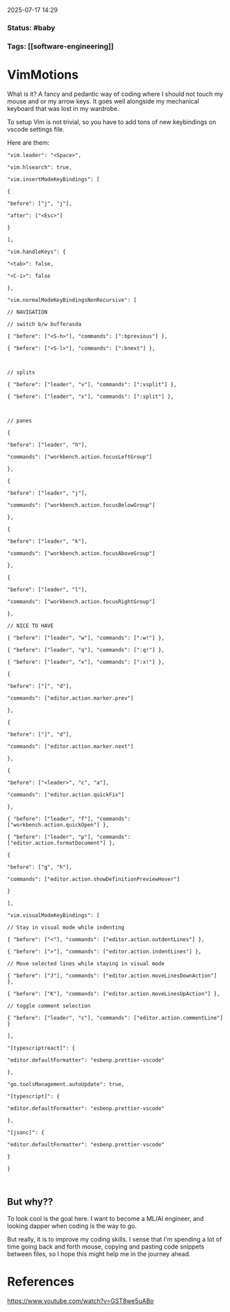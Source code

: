 2025-07-17 14:29

### Status: #baby

### Tags: [[software-engineering]]

# VimMotions

What is it?
A fancy and pedantic way of coding where I should not touch my mouse and or my arrow keys. It goes well alongside my mechanical keyboard that was lost in my wardrobe.

To setup Vim is not trivial, so you have to add tons of new keybindings on vscode settings file. 


Here are them:
```
"vim.leader": "<Space>",

"vim.hlsearch": true,

"vim.insertModeKeyBindings": [

{

"before": ["j", "j"],

"after": ["<Esc>"]

}

],

"vim.handleKeys": {

"<tab>": false,

"<C-i>": false

},

"vim.normalModeKeyBindingsNonRecursive": [

// NAVIGATION

// switch b/w bufferasda

{ "before": ["<S-h>"], "commands": [":bprevious"] },

{ "before": ["<S-l>"], "commands": [":bnext"] },

  

// splits

{ "before": ["leader", "v"], "commands": [":vsplit"] },

{ "before": ["leader", "s"], "commands": [":split"] },

  

// panes

{

"before": ["leader", "h"],

"commands": ["workbench.action.focusLeftGroup"]

},

{

"before": ["leader", "j"],

"commands": ["workbench.action.focusBelowGroup"]

},

{

"before": ["leader", "k"],

"commands": ["workbench.action.focusAboveGroup"]

},

{

"before": ["leader", "l"],

"commands": ["workbench.action.focusRightGroup"]

},

// NICE TO HAVE

{ "before": ["leader", "w"], "commands": [":w!"] },

{ "before": ["leader", "q"], "commands": [":q!"] },

{ "before": ["leader", "x"], "commands": [":x!"] },

{

"before": ["[", "d"],

"commands": ["editor.action.marker.prev"]

},

{

"before": ["]", "d"],

"commands": ["editor.action.marker.next"]

},

{

"before": ["<leader>", "c", "a"],

"commands": ["editor.action.quickFix"]

},

{ "before": ["leader", "f"], "commands": ["workbench.action.quickOpen"] },

{ "before": ["leader", "p"], "commands": ["editor.action.formatDocument"] },

{

"before": ["g", "h"],

"commands": ["editor.action.showDefinitionPreviewHover"]

}

],

"vim.visualModeKeyBindings": [

// Stay in visual mode while indenting

{ "before": ["<"], "commands": ["editor.action.outdentLines"] },

{ "before": [">"], "commands": ["editor.action.indentLines"] },

// Move selected lines while staying in visual mode

{ "before": ["J"], "commands": ["editor.action.moveLinesDownAction"] },

{ "before": ["K"], "commands": ["editor.action.moveLinesUpAction"] },

// toggle comment selection

{ "before": ["leader", "c"], "commands": ["editor.action.commentLine"] }

],

"[typescriptreact]": {

"editor.defaultFormatter": "esbenp.prettier-vscode"

},

"go.toolsManagement.autoUpdate": true,

"[typescript]": {

"editor.defaultFormatter": "esbenp.prettier-vscode"

},

"[jsonc]": {

"editor.defaultFormatter": "esbenp.prettier-vscode"

}

}



```



## But why??
To look cool is the goal here. I want to become a ML/AI engineer, and looking dapper when coding is the way to go.

But really, it is to improve my coding skills. I sense that I'm spending a lot of time going  back and forth mouse, copying and pasting code snippets between files, so I hope this might help me in the journey ahead.


# References

https://www.youtube.com/watch?v=GST8we5uABo







